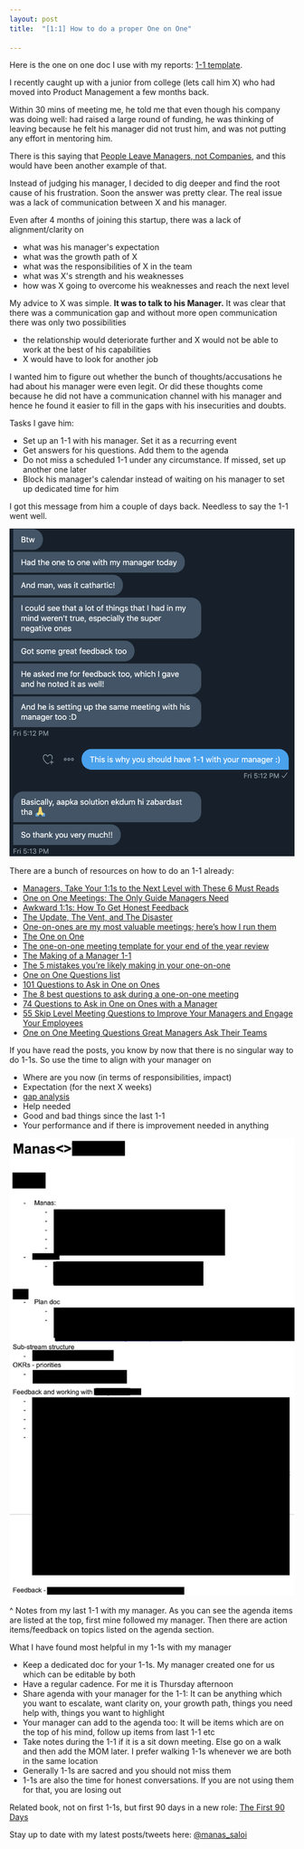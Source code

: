 ```yaml
---
layout: post
title:  "[1:1] How to do a proper One on One"

---
```


Here is the one on one doc I use with my reports: [1-1 template](https://docs.google.com/document/d/16BbGpnFJN1pSjJgYBQXtXl7Tv_gmR227hZ4pA8HqOpU/edit?usp=sharing).

I recently caught up with a junior from college (lets call him X) who had moved into Product Management a few months back.

Within 30 mins of meeting me, he told me that even though his company was doing well: had raised a large round of funding, he was thinking of leaving because he felt his manager did not trust him, and was not putting any effort in mentoring him.

There is this saying that [People Leave Managers, not Companies](https://getlighthouse.com/blog/people-leave-managers-not-companies/), and this would have been another example of that.

Instead of judging his manager, I decided to dig deeper and find the root cause of his frustration. Soon the answer was pretty clear. The real issue was a lack of communication between X and his manager.

Even after 4 months of joining this startup, there was a lack of alignment/clarity on
- what was his manager's expectation
- what was the growth path of X
- what was the responsibilities of X in the team
- what was X's strength and his weaknesses
- how was X going to overcome his weaknesses and reach the next level

My advice to X was simple. **It was to talk to his Manager.** It was clear that there was a communication gap and without more open communication there was only two possibilities
- the relationship would deteriorate further and X would not be able to work at the best of his capabilities
- X would have to look for another job

I wanted him to figure out whether the bunch of thoughts/accusations he had about his manager were even legit. Or did these thoughts come because he did not have a communication channel with his manager and hence he found it easier to fill in the gaps with his insecurities and doubts.

Tasks I gave him:
- Set up an 1-1 with his manager. Set it as a recurring event
- Get answers for his questions. Add them to the agenda
- Do not miss a scheduled 1-1 under any circumstance. If missed, set up another one later
- Block his manager's calendar instead of waiting on his manager to set up dedicated time for him

I got this message from him a couple of days back. Needless to say the 1-1 went well.

![One on one](/assets/img/one_on_one.png)

There are a bunch of resources on how to do an 1-1 already:
- [Managers, Take Your 1:1s to the Next Level with These 6 Must Reads](https://firstround.com/review/managers-take-your-1-1s-to-the-next-level-with-these-6-must-reads/)
- [One on One Meetings: The Only Guide Managers Need](https://getlighthouse.com/blog/one-on-one-meetings-template-great-leaders/)
- [Awkward 1:1s: How To Get Honest Feedback](https://medium.com/@mrabkin/awkward-1-1s-the-art-of-getting-honest-feedback-2843078b2880)
- [The Update, The Vent, and The Disaster](https://randsinrepose.com/archives/the-update-the-vent-and-the-disaster/)
- [One-on-ones are my most valuable meetings; here’s how I run them](https://medium.com/swlh/one-on-ones-are-my-most-valuable-meetings-heres-how-i-run-them-d9ae7c64dade)
- [The One on One](https://svpg.com/coaching-tools-the-one-on-one/)
- [The one-on-one meeting template for your end of the year review](https://medium.com/know-your-team-blog/the-one-on-one-meeting-template-for-your-end-of-the-year-review-735c5fb557d)
- [The Making of a Manager 1-1](https://manassaloi.com/booksummaries/2016/05/06/making-manager-julie.html)
- [The 5 mistakes you’re likely making in your one-on-one](https://m.signalvnoise.com/the-5-mistakes-youre-likely-making-in-your-one-on-one-meetings-with-direct-reports/)
- [One on One Questions list](https://github.com/VGraupera/1on1-questions)
- [101 Questions to Ask in One on Ones](https://jasonevanish.com/2014/05/29/101-questions-to-ask-in-1-on-1s/)
- [The 8 best questions to ask during a one-on-one meeting](https://knowyourteam.com/blog/2018/01/11/the-8-best-questions-to-ask-during-a-one-on-one-meeting/)
- [74 Questions to Ask in One on Ones with a Manager](https://getlighthouse.com/blog/questions-ask-one-on-ones-manager/)
- [55 Skip Level Meeting Questions to Improve Your Managers and Engage Your Employees](https://getlighthouse.com/blog/skip-level-meeting-questions-managers-leadership/)
- [One on One Meeting Questions Great Managers Ask Their Teams](https://getlighthouse.com/blog/one-on-one-meeting-questions-great-managers-ask/)

If you have read the posts, you know by now that there is no singular way to do 1-1s. So use the time to align with your manager on
- Where are you now (in terms of responsibilities, impact)
- Expectation (for the next X weeks)
- [gap analysis](https://medium.com/@ianmcall/mind-the-gap-analysis-and-get-promoted-e4bb4462ef40)
- Help needed
- Good and bad things since the last 1-1
- Your performance and if there is improvement needed in anything

![One on one](/assets/img/last_one_on_one.png)

^ Notes from my last 1-1 with my manager. As you can see the agenda items are listed at the top, first mine followed my manager. Then there are action items/feedback on topics listed on the agenda section.

What I have found most helpful in my 1-1s with my manager
- Keep a dedicated doc for your 1-1s. My manager created one for us which can be editable by both
- Have a regular cadence. For me it is Thursday afternoon
- Share agenda with your manager for the 1-1: It can be anything which you want to escalate, want clarity on, your growth path, things you need help with, things you want to highlight
- Your manager can add to the agenda too: It will be items which are on the top of his mind, follow up items from last 1-1 etc
- Take notes during the 1-1 if it is a sit down meeting. Else go on a walk and then add the MOM later. I prefer walking 1-1s whenever we are both in the same location
- Generally 1-1s are sacred and you should not miss them
- 1-1s are also the time for honest conversations. If you are not using them for that, you are losing out

Related book, not on first 1-1s, but first 90 days in a new role: [The First 90 Days](https://www.goodreads.com/book/show/15824358-the-first-90-days)

Stay up to date with my latest posts/tweets here: [@manas_saloi](http://twitter.com/manas_saloi)
